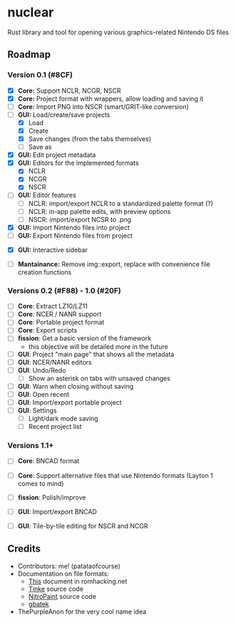 # nuclear
Rust library and tool for opening various graphics-related Nintendo DS files

## Roadmap

### Version 0.1 (#8CF)
- [x] **Core:** Support NCLR, NCGR, NSCR
- [x] **Core:** Project format with wrappers, allow loading and saving it
- [ ] **Core:** Import PNG into NSCR (smart/GRIT-like conversion)
- [ ] **GUI:** Load/create/save projects
    - [x] Load
    - [x] Create
    - [x] Save changes (from the tabs themselves)
    - [ ] Save as
- [x] **GUI:** Edit project metadata
- [x] **GUI:** Editors for the implemented formats
    - [x] NCLR
    - [x] NCGR
    - [x] NSCR
- [ ] **GUI:** Editor features
    - [ ] NCLR: import/export NCLR to a standardized palette format (?)
    - [ ] NCLR: in-app palette edits, with preview options
    - [ ] NSCR: import/export NCSR to .png
- [x] **GUI:** Import Nintendo files into project
- [ ] **GUI:** Export Nintendo files from project
+ [x] **GUI:** Interactive sidebar
- [ ] **Mantainance:** Remove img::export, replace with convenience file creation functions

### Versions 0.2 (#F88) - 1.0 (#20F)
- [ ] **Core**: Extract LZ10/LZ11
- [ ] **Core**: NCER / NANR support
- [ ] **Core**: Portable project format
- [ ] **Core**: Export scripts
- [ ] **fission**: Get a basic version of the framework
    - this objective will be detailed more in the future
- [ ] **GUI**: Project "main page" that shows all the metadata
- [ ] **GUI**: NCER/NANR editors
- [ ] **GUI**: Undo/Redo
    - [ ] Show an asterisk on tabs with unsaved changes
- [ ] **GUI**: Warn when closing without saving
- [ ] **GUI**: Open recent
- [ ] **GUI**: Import/export portable project
- [ ] **GUI**: Settings
    - [ ] Light/dark mode saving
    - [ ] Recent project list

### Versions 1.1+
- [ ] **Core**: BNCAD format
- [ ] **Core**: Support alternative files that use Nintendo formats (Layton 1 comes to mind)
- [ ] **fission**: Polish/improve
- [ ] **GUI**: Import/export BNCAD
- [ ] **GUI**: Tile-by-tile editing for NSCR and NCGR


## Credits
* Contributors: me! (patataofcourse)
* Documentation on file formats:
    - [This](https://www.romhacking.net/documents/469/) document in romhacking.net
    - [Tinke](https://www.github.com/pleonex/tinke) source code
    - [NitroPaint](https://github.com/Garhoogin/NitroPaint) source code
    - [gbatek](https://problemkaputt.de/gbatek.htm)
* ThePurpleAnon for the very cool name idea